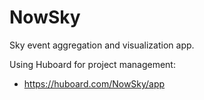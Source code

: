 NowSky
======

Sky event aggregation and visualization app.

Using Huboard for project management:
- https://huboard.com/NowSky/app
